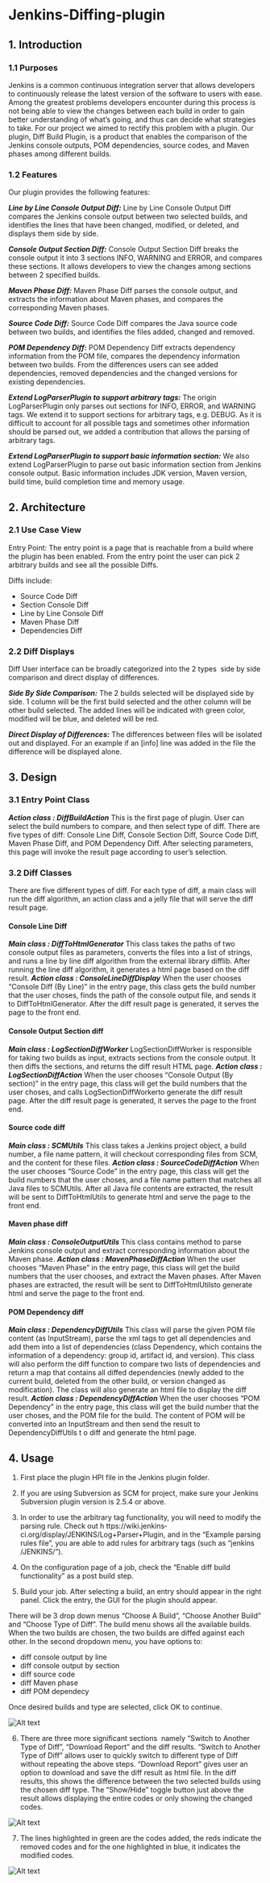 # Jenkins-Diffing-plugin

## 1. Introduction 


### 1.1 Purposes

Jenkins is a common continuous integration server that allows developers to continuously release the latest version of the software to users with ease. Among the greatest problems developers encounter during this process is not being able to view the changes between each build in order to gain better understanding of what’s going, and thus can decide what strategies to take. For our project we aimed to rectify this problem with a plugin. Our plugin, Diff Build Plugin, is a product that enables the comparison of the Jenkins console outputs, POM dependencies, source codes, and Maven phases among different builds.

### 1.2 Features

Our plugin provides the following features:

**_Line by Line Console Output Diff:_**
Line by Line Console Output Diff compares the Jenkins console output between two
selected builds, and identifies the lines that have been changed, modified, or
deleted, and displays them side by side.

**_Console Output Section Diff:_**
Console Output Section Diff breaks the console output it into 3 sections INFO,
WARNING and ERROR, and compares these sections. It allows developers to view
the changes among sections between 2 specified builds.

**_Maven Phase Diff:_**
Maven Phase Diff parses the console output, and extracts the information about
Maven phases, and compares the corresponding Maven phases.

**_Source Code Diff:_**
Source Code Diff compares the Java source code between two builds, and identifies
the files added, changed and removed.

**_POM Dependency Diff:_**
POM Dependency Diff extracts dependency information from the POM file,
compares the dependency information between two builds. From the differences
users can see added dependencies, removed dependencies and the changed
versions for existing dependencies.

**_Extend LogParserPlugin to support arbitrary tags:_**
The origin LogParserPlugin only parses out sections for INFO, ERROR, and
WARNING tags. We extend it to support sections for arbitrary tags, e.g. DEBUG.
As it is difficult to account for all possible tags and sometimes other information
should be parsed out, we added a contribution that allows the parsing of arbitrary
tags.

**_Extend LogParserPlugin to support basic information section:_**
We also extend LogParserPlugin to parse out basic information section from Jenkins
console output. Basic information includes JDK version, Maven version, build time,
build completion time and memory usage.

## 2. Architecture 

### 2.1 Use Case View

Entry Point: The entry point is a page that is reachable from a build where the plugin has been enabled. From the entry point the user can pick 2 arbitrary builds and see all the possible Diffs.

Diffs include:
- Source Code Diff
- Section Console Diff
- Line by Line Console Diff 
- Maven Phase Diff
- Dependencies Diff

### 2.2 Diff Displays

Diff User interface can be broadly categorized into the 2 types ­­ side by side comparison and direct display of differences.

**_Side By Side Comparison:_**
The 2 builds selected will be displayed side by side. 1 column will be the first build selected and the other column will be other build selected. The added lines will be indicated with green color, modified will be blue, and deleted will be red.

**_Direct Display of Differences:_**
The differences between files will be isolated out and displayed. For an example if an [info] line was added in the file the difference will be displayed alone.

## 3. Design 

### 3.1 Entry Point Class

**_Action class :  DiffBuildAction_**
This is the first page of plugin. User can select the build numbers to compare, and then select type of diff. There are five types of diff: Console Line Diff, Console Section Diff, Source Code Diff, Maven Phase Diff, and POM Dependency Diff. After selecting parameters, this page will invoke the result page according to user’s selection.

### 3.2 Diff Classes

There are five different types of diff. For each type of diff, a main class will run the diff algorithm, an action class and a jelly file that will serve the diff result page.

#### Console Line Diff

**_Main class :  DiffToHtmlGenerator_**
This class takes the paths of two console output files as parameters, converts the files into a list of strings, and runs a line by line diff algorithm from the external library difflib. After running the line diff algorithm, it generates a html page based on the diff result.
**_Action class :  ConsoleLineDiffDisplay_**
When the user chooses “Console Diff (By Line)” in the entry page, this class gets the build number that the user choses, finds the path of the console output file, and sends it to  DiffToHtmlGenerator. After the diff result page is generated, it serves the page to the front end.

#### Console Output Section diff

**_Main class :  LogSectionDiffWorker_**
LogSectionDiffWorker is responsible for taking two builds as input, extracts sections from the console output. It then diffs the sections, and returns the diff result HTML page.
**_Action class :  LogSectionDiffAction_**
When the user chooses “Console Output (By section)” in the entry page, this class will get the build numbers that the user choses, and calls LogSectionDiffWorkerto generate the diff result page. After the diff result page is generated, it serves the page to the front end.

#### Source code diff
**_Main class :  SCMUtils_**
This class takes a Jenkins project object, a build number, a file name pattern, it will checkout corresponding files from SCM, and the content for these files.
**_Action class :  SourceCodeDiffAction_**
When the user chooses “Source Code” in the entry page, this class will get the build numbers that the user choses, and a file name pattern that matches all Java files to SCMUtils. After all Java file contents are extracted, the result will be sent to DiffToHtmlUtils to generate html and serve the page to the front end.

#### Maven phase diff
**_Main class :  ConsoleOutputUtils_**
This class contains method to parse Jenkins console output and extract corresponding information about the Maven phase.
**_Action class :  MavenPhaseDiffAction_**
When the user chooses “Maven Phase” in the entry page, this class will get the build numbers that the user chooses, and extract the Maven phases. After Maven phases are extracted, the result will be sent to  DiffToHtmlUtilsto generate html and serve the page to the front end.

#### POM Dependency diff
**_Main class :  DependencyDiffUtils_**
This class will parse the given POM file content (as InputStream), parse the xml tags to get all dependencies and add them into a list of dependencies (class Dependency, which contains the information of a dependency: group id, artifact id, and version). This class will also perform the diff function to compare two lists of dependencies and return a map that contains all diffed dependencies (newly added to the current build, deleted from the other build, or version changed as modification). The class will also generate an html file to display the diff result. 
**_Action class :  DependencyDiffAction_**
When the user chooses “POM Dependency” in the entry page, this class will get the build number that the user choses, and the POM file for the build. The content of POM will be converted into an InputStream and then send the result to DependencyDiffUtils t o diff and generate the html page.



## 4. Usage

1. First place the plugin HPI file in the Jenkins plugin folder.

2. If you are using Subversion as SCM for project, make sure your Jenkins Subversion plugin version is 2.5.4 or above.

3. In order to use the arbitrary tag functionality, you will need to modify the parsing rule. Check out h ttps://wiki.jenkins­ci.org/display/JENKINS/Log+Parser+Plugin, and in the “Example parsing rules file”, you are able to add rules for arbitrary tags (such as “jenkins /JENKINS/”).

4. On the configuration page of a job, check the “Enable diff build functionality” as a post build step.

5. Build your job. After selecting a build, an entry should appear in the right panel. Click the entry, the GUI for the plugin should 
  appear.

  There will be 3 drop down menus “Choose A Build”, “Choose Another Build” and “Choose Type of Diff”. The build menu shows all the available builds. When the two builds are chosen, the two builds are diffed against each other. In the second drop­down menu, you have options to:

  - diff console output by line
  - diff console output by section
  - diff source code
  - diff Maven phase
  - diff POM dependecy

  Once desired builds and type are selected, click OK to continue.
  
  ![Alt text](/figures/f2.png?raw=true "Usage Step 4")


6. There are three more significant sections ­­ namely “Switch to Another Type of Diff”, “Download Report” and the diff results. “Switch to Another Type of Diff” allows user to quickly switch to different type of Diff without repeating the above steps. “Download Report” gives user an option to download and save the diff result as html file. In the diff results, this shows the difference between the two selected builds using the chosen diff type. The “Show/Hide” toggle button just above the result allows displaying the entire codes or only showing the changed codes.

  ![Alt text](/figures/f3.png?raw=true "Usage Step 5")

7. The lines highlighted in green are the codes added, the reds indicate the removed codes and for the one highlighted in blue, it indicates the modified codes.

  ![Alt text](/figures/f4.png?raw=true "Usage Step 6")

